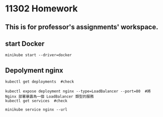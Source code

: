 # 11302 Homework
## This is for professor's assignments' workspace.

## start Docker
`minikube start --driver=docker`

## Depolyment nginx
```kubectl create deployment nginx --image=nginx
kubectl get deployments  #check

kubectl expose deployment nginx --type=LoadBalancer --port=80  #將 Nginx 部署暴露為一個 LoadBalancer 類型的服務
kubectl get services  #check

minikube service nginx --url



